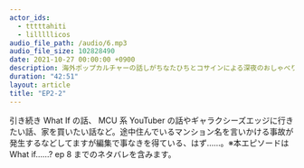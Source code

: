 ```yaml
---
actor_ids:
  - tttttahiti
  - lilllllicos
audio_file_path: /audio/6.mp3
audio_file_size: 102828490
date: 2021-10-27 00:00:00 +0900
description: 海外ポップカルチャーの話しがちなたひちとコサインによる深夜のおしゃべり
duration: "42:51"
layout: article
title: "EP2-2"
---
```

引き続き What If の話、 MCU 系 YouTuber の話やギャラクシーズエッジに行きたい話、家を買いたい話など。途中住んでいるマンション名を言いかける事故が発生するなどしてますが編集で事なきを得ている、はず……。※本エピソードはWhat if……? ep 8 までのネタバレを含みます。
